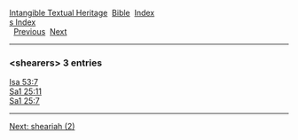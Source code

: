 [Intangible Textual Heritage](../../index)  [Bible](../index) 
[Index](index)   
[s Index](_s_)  
  [Previous](c10160)  [Next](c10162) 

------------------------------------------------------------------------

### &lt;shearers&gt; 3 entries

[Isa 53:7](../kjv/isa053.htm#007)  
[Sa1 25:11](../kjv/sa1025.htm#011)  
[Sa1 25:7](../kjv/sa1025.htm#007)  

------------------------------------------------------------------------

[Next: sheariah (2)](c10162)
